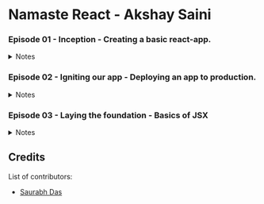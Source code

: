 # Namaste React - Akshay Saini

### Episode 01 - Inception - Creating a basic react-app.

<details>
<summary>Notes</summary>

  [01] What is emmet ?
  
    • Emmet is a popular plugin for text editors like Visual Studio Code, Sublime Text, and Atom that enhances HTML and CSS coding efficiency through abbreviations. Key features include:
      ○ Abbreviation Expansion: Short codes expand into complete HTML/CSS structures.
      ○ Custom Snippets: Users can create personalized snippets.
      ○ Dynamic Abbreviations: Supports dynamic element naming and repetition.
      ○ Built-in Support: Available for many editors, with Visual Studio Code having it built-in.
  
  [02] What is the difference between a Library and Framework ?
  
    • The difference between a library and a framework lies in control and structure.
      
    Library -
    • Definition - A set of tools and functions you call as needed, giving you control over the application flow.
    • Example - React is a library for building UI's, where you manage component structure and state.
      ○ Libraries give you control of the app flow.
      ○ Libraries are flexible.
      ○ Libraries integrate into various parts.

    Framework -
    • Definition - Provides a structured architecture and controls the application flow, calling your code at specific points.
    • Example - Next.js is a framework built on React that dictates file structure, routing, and rendering processes.
      ○ Frameworks control the app flow.
      ○ Frameworks enforce structure.
      ○ Frameworks provide comprehensive solutions.

  [03] What is CDN ?
  
    • Content Delivery Network (CDN) is a system of distributed servers that deliver web content to users based on their geographic location, the origin of the webpage, and a content delivery server. 
    • Primary goal of a CDN is to deliver content quickly, efficiently, & reliably to users across the globe.
  
  [04] Why do we use CDN ?
      
    • Improved Load Times -
      ○ Geographic Proximity - By serving content from servers closer to the user’s location, CDNs reduce latency and improve load times.
      ○ Caching - CDNs cache content at various locations, so when a user requests a webpage, the CDN can deliver the content from the nearest cache instead of the origin server.
    • Reduced Bandwidth Costs -
      ○ CDNs optimize the delivery of content, reducing the amount of data transferred from the origin server, which can lower bandwidth costs for website owners.
    • Enhanced Reliability and Availability -
      ○ Distributed Architecture - With content distributed across multiple servers, CDNs can handle server outages and network issues more effectively, ensuring continuous availability.
      ○ Load Balancing - CDNs can distribute traffic across multiple servers to prevent any single server from becoming overwhelmed.
    • Scalability -
      ○ CDNs can handle large amounts of traffic and sudden spikes in demand, making it easier for websites to scale their operations globally.
    • Security -
      ○ DDoS Protection - CDNs provide protection against Distributed Denial of Service (DDoS) attacks by distributing traffic across many servers and employing various mitigation strategies.
      ○ SSL/TLS Encryption - Many CDNs offer SSL/TLS encryption, ensuring secure data transfer between users and servers.
  
  [05] What is crossorigin in JS script tag ?
  
    • The crossorigin attribute in the <script> tag is used to handle the Cross-Origin Resource Sharing (CORS) settings for scripts. It is crucial for managing how cross-origin requests are made and how the responses are handled, enhancing both security and functionality when dealing with external scripts.
      
  [06] What is dependency injection ?
  
    • Dependency Injection (DI) is a design pattern used in software development to manage and inject dependencies into an object or class, rather than creating the dependencies within the object itself. This pattern helps achieve better modularity, easier testing, and greater flexibility in the design of applications.
  
    • Key Concepts of Dependency Injection -
      ○ Dependency - An object or service that a class or module needs to function properly. For example, a UserService might depend on a DatabaseService to retrieve user data.
      ○ Injection - The process of providing the dependencies to a class or module, typically through a constructor, method, or property.
  
    • Types of Dependency Injection -
      ○ Constructor Injection.
      ○ Setter Injection.
      ○ Property Injection.
      
    • Benefits of Dependency Injection -
      ○ Improved Modularity
      ○ Easier Testing
      ○ Flexibility and Maintainability
      ○ Code Reusability
</details>

### Episode 02 - Igniting our app - Deploying an app to production.

<details>
<summary>Notes</summary>

  [01] Why do we use npm ?

    • We use npm because only the react code is not sufficient and we need to use other helper packages in addition to the react code to make a production ready application. For e.g. Minifying code, bundling files, remove console logs, optimizing app etc. And these helper packages come inside npm.

      ○ git init : initializes a git repository in current directory.
      ○ npm init : initializes a package.json file in current directory.

    • npm - is used for managing packages but it doesn't stand for node package manager. 
    • It enables sharing and reusability of code.
    • It is used for -
      ○ Managing (installing, updating, uninstalling) packages/dependencies in your app.
      ○ Ensuring that the correct versions of libraries are installed and maintained.
      ○ Running scripts for tasks like testing, building, and deploying your application.

  [02] What is package.json ?

    • package.json is a configuration file for npm.
    • Contains metadata about project, its dependencies, scripts, and other settings.

  [03] What is a bundler ?

    • Bundler - tool used in web development to combine multiple files and modules into a single, cohesive file (or a few files). This process is essential for optimizing the delivery of assets in web applications, ensuring efficient loading times and better performance. e.g. Webpack, Parcel, Rollup, Vite etc.

    • Key Functions of a Bundler -

      ○ Combining Files - Bundlers take various assets (JavaScript, CSS, HTML, images, etc.) and combine them into a single or a few files. This reduces the number of HTTP requests needed to load a web page, which can significantly speed up the loading process.
        
      ○ Dependency Management - Bundlers analyse the dependencies between different modules in your codebase and include them in the correct order in the final bundle. This ensures that all dependencies are loaded before the code that depends on them runs.

      ○ Code Splitting - Bundlers can split your code into multiple bundles that can be loaded on demand, rather than loading the entire application at once. This technique, known as code splitting, helps to improve the initial load time of your application.

      ○ Minification - Bundlers often include tools to minify your code, which means removing unnecessary characters (like whitespace, comments, and new lines) without changing its functionality. Minified code is smaller in size and loads faster.

      ○ Transpiling - Many bundlers can transform modern JavaScript (ES6+) and other languages (like TypeScript) into a version of JavaScript that is compatible with older browsers. This process is called transpiling.

      ○ Asset Management - Bundlers can handle various types of assets, including stylesheets (CSS/SCSS), images, fonts, and other files, often optimizing and converting them to formats that are more efficient for the web.

  [04] Parcel

    • A bundler is a development tool that combines many JavaScript code files into a single one that is production-ready loadable in the browser. Bundler that we will be using is Parcel.
    • Parcel is a zero config bundler i.e. We do not need to create a lot of configs to use parcel.
    
    • Advantages of using parcel - https://parceljs.org/
      ○ Super-fast build algorithm using HMR (Hot Module Replacement).
      ○ Manages the port number in which our build is running. (if we have multiple builds running)
      ○ Enables HTTPS on local development machine.
      ○ Caching while development. (uses consistent hashing algorithm for caching)
      ○ Optimizing app.
      ○ Bundling files.
      ○ Minifying & Compressing code.
      ○ Remove console logs. (only if we use the babel plugin transform-remove-console)
        https://babeljs.io/docs/babel-plugin-transform-remove-console/
      ○ Image optimization.
      ○ Performs consistent hashing, code splitting.
      ○ Differential bundling - compatibility with older browser versions. (by adding polyfills)
      ○ Tree shaking. (removing unwanted code)
      ○ Diagnostics and error handling.
      ○ Creating dev and production builds and running our build in local server.

  [05] Why we need package-lock.json ?

    • To know the exact version of packages that are installed in our app when it is deployed to production.
    • It locks the version of the packages that are installed. It also maintains a hash (integrity), which ensures that whatever version of the package is running on the local system is also running on the production server.
    • NOTE - Never keep package-lock.json file in .gitignore file.

      ○ Normal dependencies - Dependency used in production also.
      ○ Dev dependencies - Dependency required only for development phase.
      ○ If we do not want a package to be available in production and only in development, we use the -D or --save-dev flag while installing the package. -D or --save-dev means dev dependency.
      ○ E.g. npm i -D parcel

    • NOTE - npm flags are case sensitive.

  [06] Difference between caret ^ and tilde ~
      
    https://stackoverflow.com/questions/22343224/whats-the-difference-between-tilde-and-caret-in-package-json
      
    "devDependencies": {
      "parcel": "^2.10.3"
    }
      
    • ^ means version should auto upgrade whenever a minor fix is available. e.g. 2.10.3 to < 2.11.0
    • ~ means version should auto upgrade whenever a major fix is available. e.g. 2.10.3 to < 3.0.0
    • If nothing is specified before the version then there will be no upgrade.

  [07] Transitive dependencies

    • When we are building a production ready application, we need to perform a lot of activities.
    e.g. bundling, minification, caching, optimization, HMR etc. And to do these, we need packages. 
    • These packages are in turn dependent on other packages and this is known as transitive dependency.
    • The package manager (bundler in this case) takes care of our transitive dependencies.

  [08] Node modules

    • It is a folder containing the code of all our dependencies and transitive dependencies.
    • It is a collection of dependencies and acts like a database for all our packages, code, files.

  [09] Why we do not put node modules on git ?

    • This is because node-modules is a large file and we do not want it to occupy the space in git.
    • Also the package-lock.json file has sufficient information to re-create node-modules because it keeps a track of all the dependencies.

  [10] Igniting/Running the app using parcel

    • npx command is used to execute a package.
    • For e.g. To run our app we can use the command : npx parcel index.html
    • Here index.html is the entry point to our app, which will be used to build the app and then it is hosted in http://localhost:1234.
    
  [11] Importing react and react-dom from node modules instead of using CDN.

    • Earlier we were using CDN links to import the react library (not a preferred way) but now since we have installed react and react-dom library, we can use it from node modules folder. 
    • In order to use it from node modules, we will have to use the import statements. Also the script tag containing the App.js will need to have an attribute called type="module" this is because it is no longer a script tag but a module.

  [12] HMR - Hot Module Replacement
    
    • Whenever we write some code in app.js file and we save it, browser automatically refreshes to reflect the latest changes. This is being done by parcel and the process is called HMR.
    • File watcher algorithm (written in C++) is used to detect the changes in the file.
        
    • .parcel-cache folder is automatically generated, which is used by parcel for HMR, minification of code etc. Add .parcel-cache in .gitignore file because anything that can be generated on server should be put in gitignore.
        
    • .dist folder is automatically created which holds the minified files required to run a production app.
    
    • run command npx parcel index.html, to create development build which runs on the server.
    • run command npx parcel build index.html, to create production build which runs on the server.

  [13] Installing packages

    To install any package we can install it from the npm website.
    For e.g. To remove the console logs, we will have to install a babel plugin transform-remove-console
      npm install babel-plugin-transform-remove-console --save-dev
      
    To enable this package we have multiple options, we will be using a babel config file here to enable this plugin. Create a configuration file called .babelrc in the project root directory and add below code.
      
    {
      "plugins": [
        ["transform-remove-console", { "exclude": ["error", "warn"] }]
      ]
    }

</details>

### Episode 03 - Laying the foundation - Basics of JSX

<details>
<summary>Notes</summary>

  [01] Scripts
  
    • npm - It is used for installing the dependencies/packages inside a project.
    • npx - It is used to execute a dependency/package.
    • We can assume that npx is equivalent to npm run.
    
    • Scripts are used to execute commands. e.g. To create dev & prod build, execute tests etc.
    • Create a script by adding scripts in package.json file.
    • To run the script use command : npm run script_name
    
    "scripts": {
        "start": "parcel index.html",
        "build": "parcel build index.html"
    },
    
  [02] JSX & Babel
  
    • JSX is HTML/XML like syntax which is used to create react elements.
    • JSX attributes are written in camelCase. e.g. className, tabIndex.
    • JSX spanning more than 1 line must be wrapped in parenthesis ().
    • JSX elements are objects, which gets transpiled into HTML elements (when we pass it to the render() method), that the browsers can understand. This is done by Babel.
  
    • Babel : takes JSX code converts it to React.createElement()
    • render() : converts the object that we get from React.createElement() to HTML elements.
  
    • Babel is a JS compiler. It converts the modern JS code into browser compatible JS.
      ○ Polyfill - It is a code that acts as a replacement for a newer version of the code.
      ○ Babel transpiler is used to create polyfills automatically.
      ○ We can use the browserlist package to ensure that our code is compatible with older generation of browsers.
  
    • Why do we need JSX ?
      ○ When we are creating an application, we need to create a HTML DOM structure. If we try to create this structure using React.createElement() then the code gets messy due to lots of nested functions. In order to fix this issue, we use JSX to create the DOM in a simpler way.
      ○ NOTE - JSX is not HTML inside JavaScript, it just looks like HTML.
  
    • Advantages of JSX -
      ○ Improves readability, maintainability and developer experience
      ○ Provides syntactic sugar over React.createElement()
      ○ Write less code without repeating.
      ○ JSX also prevents XSS attacks by sanitizing the JS data that we pass in it.
          
    • Cross-site scripting (XSS) is an attack in which an attacker injects malicious executable scripts into the code of a trusted application or website. Attackers often initiate an XSS attack by sending a malicious link to a user and enticing the user to click it.
  
  [03] React components
  
    • Components are independent & reusable code that describe a part of the UI.
    
    • There are 2 types of components -
    Class based components - OLD way - Uses JS classes to create components.
    Functional components - NEW way - Uses JS functions to create components.
      ○ JS functions returning JSX or a React element or a composition of elements is called functional components.
      ○ It is a good practice to use PascalCase for naming components.
      ○ Component composition - Placing components inside component.
      ○ To have nested elements we can return a div containing the nested elements.
      ○ In order to render a react component, we have to use the Component name inside </> brackets.
      ○ If we want to write JS code inside JSX, then we need to use {} and write the JS code inside the parenthesis.

</details>

## Credits
List of contributors:
- [Saurabh Das](dsumansaurabh@gmail.com)